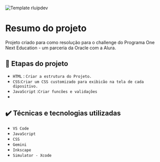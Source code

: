 ![Template rluipdev]()
 # Resumo do projeto
Projeto  criado para como resolução para o challenge do Programa One Next Education - um parceria da Oracle com a Alura.

## 🔨 Etapas do projeto
- `HTML` : `Criar a estrutura do Projeto.`   
- `CSS`:`Criar um CSS customizado para exibicão na tela de cada dipositivo.` 
- `JavaScript` :`Criar funcões e validações`
- 
## ✔️ Técnicas e tecnologias utilizadas

- ``VS Code``
- ``JavaScript``
- ``CSS``
- ``Gemini``
- ``Inkscape``
- ``Simulator - Xcode``
